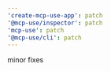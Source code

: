 ```yaml
---
'create-mcp-use-app': patch
'@mcp-use/inspector': patch
'mcp-use': patch
'@mcp-use/cli': patch
---
```


minor fixes
